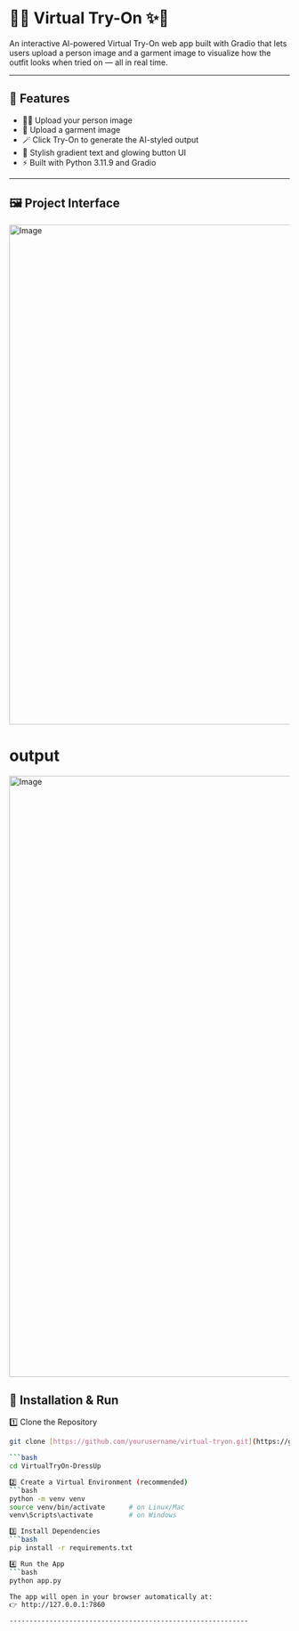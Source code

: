 # 👗✨ Virtual Try-On ✨👜

An interactive AI-powered Virtual Try-On web app built with Gradio that lets users upload a person image and a garment image to visualize how the outfit looks when tried on — all in real time.

------------------------------------------------------------

## 🌈 Features

- 🧍‍♀️ Upload your person image  
- 👕 Upload a garment image  
- 🪄 Click Try-On to generate the AI-styled output  
- 🌟 Stylish gradient text and glowing button UI  
- ⚡ Built with Python 3.11.9 and Gradio  


------------------------------------------------------------

## 🖼️ Project Interface

<img width="1920" height="898" alt="Image" src="https://github.com/user-attachments/assets/deca43f1-b8a3-4c74-9c9a-711faadee0b9" />

# output
<img width="1920" height="1080" alt="Image" src="https://github.com/user-attachments/assets/96e45f89-8d7c-436c-8619-fbd38b05a3d0" />


## 🚀 Installation & Run

1️⃣ Clone the Repository 
```bash
git clone [https://github.com/yourusername/virtual-tryon.git](https://github.com/EnagantiSruthi/VirtualTryOn-DressUp/tree/main)

```bash 
cd VirtualTryOn-DressUp  

2️⃣ Create a Virtual Environment (recommended)
```bash  
python -m venv venv  
source venv/bin/activate      # on Linux/Mac  
venv\Scripts\activate         # on Windows  

3️⃣ Install Dependencies
```bash  
pip install -r requirements.txt  

4️⃣ Run the App
```bash 
python app.py  

The app will open in your browser automatically at:  
👉 http://127.0.0.1:7860

------------------------------------------------------------

